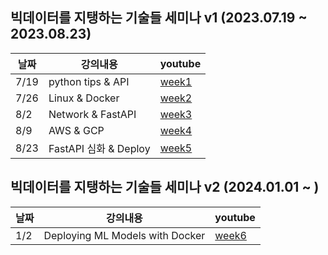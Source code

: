 ## 빅데이터를 지탱하는 기술들 세미나 v1 (2023.07.19 ~ 2023.08.23)


|날짜|강의내용|youtube|
|---|---|---|
|7/19|python tips & API|[week1](https://www.youtube.com/watch?v=aehxiqKv0Pk)|
|7/26|Linux & Docker|[week2](https://youtu.be/rJLsmh0oC6o)|
|8/2|Network & FastAPI|[week3](https://youtu.be/wRhgEzWIrRI)|
|8/9|AWS & GCP|[week4](https://youtu.be/G7UkYA9xodg)|
|8/23|FastAPI 심화 & Deploy|[week5](https://youtu.be/GcNaDQp1Rug)|

## 빅데이터를 지탱하는 기술들 세미나 v2 (2024.01.01 ~ )
| 날짜  | 강의내용                            | youtube                                              |
|-----|---------------------------------|------------------------------------------------------|
| 1/2 | Deploying ML Models with Docker | [week6](https://youtu.be/HTFxaUfR5HU) |
